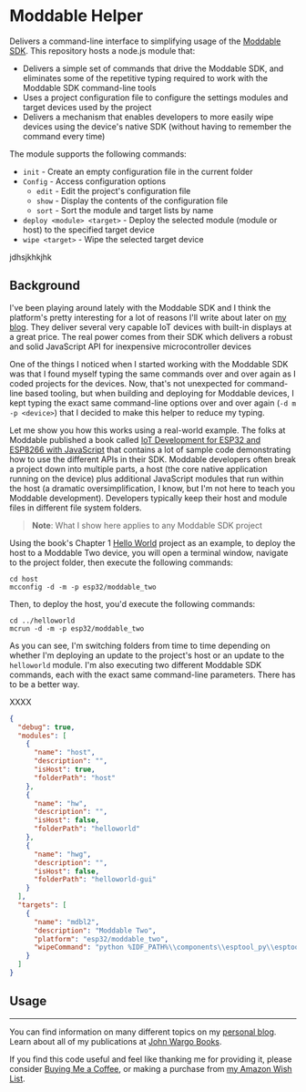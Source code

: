 # Moddable Helper

Delivers a command-line interface to simplifying usage of the [Moddable SDK](https://github.com/Moddable-OpenSource/moddable). This repository hosts a node.js module that:

* Delivers a simple set of commands that drive the Moddable SDK, and eliminates some of the repetitive typing required to work with the Moddable SDK command-line tools
* Uses a project configuration file to configure the settings modules and target devices used by the project
* Delivers a mechanism that enables developers to more easily wipe devices using the device's native SDK (without having to remember the command every time)

The module supports the following commands:

* `init` - Create an empty configuration file in the current folder
* `Config` - Access configuration options
    * `edit` - Edit the project's configuration file
    * `show` - Display the contents of the configuration file
    * `sort` - Sort the module and target lists by name
* `deploy <module> <target>` - Deploy the selected module (module or host) to the specified target device
* `wipe <target>` - Wipe the selected target device

jdhsjkhkjhk

## Background

I've been playing around lately with the Moddable SDK and I think the platform's pretty interesting for a lot of reasons I'll write about later on [my blog](https://johnwargo.com). They deliver several very capable IoT devices with built-in displays at a great price. The real power comes from their SDK which delivers a robust and solid JavaScript API for inexpensive microcontroller devices

One of the things I noticed when I started working with the Moddable SDK was that I found myself typing the same commands over and over again as I coded projects for the devices. Now, that's not unexpected for command-line based tooling, but when building and deploying for Moddable devices, I kept typing the exact same command-line options over and over again (`-d m -p <device>`) that I decided to make this helper to reduce my typing.

Let me show you how this works using a real-world example. The folks at Moddable published a book called [IoT Development for ESP32 and ESP8266 with JavaScript](https://github.com/Moddable-OpenSource/iot-product-dev-book) that contains a lot of sample code demonstrating how to use the different APIs in their SDK. Moddable developers often break a project down into multiple parts, a host (the core native application running on the device) plus additional JavaScript modules that run within the host (a dramatic oversimplification, I know, but I'm not here to teach you Moddable development). Developers typically keep their host and module files in different file system folders.

> **Note**: What I show here applies to any Moddable SDK project

Using the book's Chapter 1 [Hello World](https://github.com/Moddable-OpenSource/iot-product-dev-book/tree/master/ch1-gettingstarted) project as an example, to deploy the host to a Moddable Two device, you will open a terminal window, navigate to the project folder, then execute the following commands:

```shell
cd host
mcconfig -d -m -p esp32/moddable_two
```

Then, to deploy the host, you'd execute the following commands:

```shell
cd ../helloworld
mcrun -d -m -p esp32/moddable_two
```

As you can see, I'm switching folders from time to time depending on whether I'm deploying an update to the project's host or an update to the `helloworld` module. I'm also executing two different Moddable SDK commands, each with the exact same command-line parameters. There has to be a better way. 





XXXX



```json
{
  "debug": true,
  "modules": [
    {
      "name": "host",
      "description": "",
      "isHost": true,
      "folderPath": "host"
    },
    {
      "name": "hw",
      "description": "",
      "isHost": false,
      "folderPath": "helloworld"
    },
    {
      "name": "hwg",
      "description": "",
      "isHost": false,
      "folderPath": "helloworld-gui"
    }
  ],
  "targets": [
    {
      "name": "mdbl2",
      "description": "Moddable Two",
      "platform": "esp32/moddable_two",
      "wipeCommand": "python %IDF_PATH%\\components\\esptool_py\\esptool\\esptool.py erase_flash"
    }
  ]
}
```

## Usage



***

You can find information on many different topics on my [personal blog](http://www.johnwargo.com). Learn about all of my publications at [John Wargo Books](http://www.johnwargobooks.com).

If you find this code useful and feel like thanking me for providing it, please consider <a href="https://www.buymeacoffee.com/johnwargo" target="_blank">Buying Me a Coffee</a>, or making a purchase from [my Amazon Wish List](https://amzn.com/w/1WI6AAUKPT5P9).
